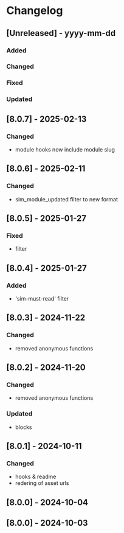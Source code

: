 # Changelog
## [Unreleased] - yyyy-mm-dd

### Added

### Changed

### Fixed

### Updated

## [8.0.7] - 2025-02-13


### Changed
- module hooks now include module slug

## [8.0.6] - 2025-02-11


### Changed
- sim_module_updated filter to new format

## [8.0.5] - 2025-01-27


### Fixed
- filter

## [8.0.4] - 2025-01-27


### Added
- 'sim-must-read' filter

## [8.0.3] - 2024-11-22


### Changed
- removed anonymous functions

## [8.0.2] - 2024-11-20


### Changed
- removed anonymous functions

### Updated
- blocks

## [8.0.1] - 2024-10-11


### Changed
- hooks & readme
- redering of asset urls

## [8.0.0] - 2024-10-04


## [8.0.0] - 2024-10-03
